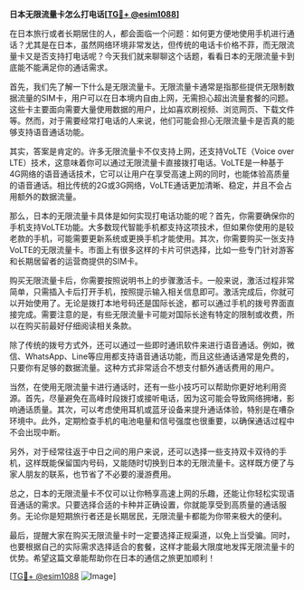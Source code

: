 **日本无限流量卡怎么打电话[[TG💪+ @esim1088](https://t.me/s/esim1088)]**

在日本旅行或者长期居住的人，都会面临一个问题：如何更方便地使用手机进行通话？尤其是在日本，虽然网络环境非常发达，但传统的电话卡价格不菲，而无限流量卡又是否支持打电话呢？今天我们就来聊聊这个话题，看看日本的无限流量卡到底能不能满足你的通话需求。

首先，我们先了解一下什么是无限流量卡。无限流量卡通常是指那些提供无限制数据流量的SIM卡，用户可以在日本境内自由上网，无需担心超出流量套餐的问题。这些卡主要面向需要大量使用数据的用户，比如喜欢刷视频、浏览网页、下载文件等。然而，对于需要经常打电话的人来说，他们可能会担心无限流量卡是否真的能够支持语音通话功能。

其实，答案是肯定的。许多无限流量卡不仅支持上网，还支持VoLTE（Voice over LTE）技术，这意味着你可以通过无限流量卡直接拨打电话。VoLTE是一种基于4G网络的语音通话技术，它可以让用户在享受高速上网的同时，也能体验高质量的语音通话。相比传统的2G或3G网络，VoLTE通话更加清晰、稳定，并且不会占用额外的数据流量。

那么，日本的无限流量卡具体是如何实现打电话功能的呢？首先，你需要确保你的手机支持VoLTE功能。大多数现代智能手机都支持这项技术，但如果你使用的是较老款的手机，可能需要更新系统或更换手机才能使用。其次，你需要购买一张支持VoLTE的无限流量卡。市面上有很多这样的卡片可供选择，比如一些专门针对游客和长期居留者的运营商提供的SIM卡。

购买无限流量卡后，你需要按照说明书上的步骤激活卡。一般来说，激活过程非常简单，只需插入卡后打开手机，按照提示输入相关信息即可。激活完成后，你就可以开始使用了。无论是拨打本地号码还是国际长途，都可以通过手机的拨号界面直接完成。需要注意的是，有些无限流量卡可能对国际长途有特定的限制或收费，所以在购买前最好仔细阅读相关条款。

除了传统的拨号方式外，还可以通过一些即时通讯软件来进行语音通话。例如，微信、WhatsApp、Line等应用都支持语音通话功能，而且这些通话通常是免费的，只要你有足够的数据流量。这种方式非常适合不想支付额外通话费用的用户。

当然，在使用无限流量卡进行通话时，还有一些小技巧可以帮助你更好地利用资源。首先，尽量避免在高峰时段拨打或接听电话，因为这可能会导致网络拥堵，影响通话质量。其次，可以考虑使用耳机或蓝牙设备来提升通话体验，特别是在嘈杂环境中。此外，定期检查手机的电池电量和信号强度也很重要，以确保通话过程中不会出现中断。

另外，对于经常往返于中日之间的用户来说，还可以选择一些支持双卡双待的手机，这样既能保留国内号码，又能随时切换到日本的无限流量卡。这样既方便了与家人朋友的联系，也节省了不必要的漫游费用。

总之，日本的无限流量卡不仅可以让你畅享高速上网的乐趣，还能让你轻松实现语音通话的需求。只要选择合适的卡种并正确设置，你就能享受到高质量的通话服务。无论你是短期旅行者还是长期居民，无限流量卡都能为你带来极大的便利。

最后，提醒大家在购买无限流量卡时一定要选择正规渠道，以免上当受骗。同时，也要根据自己的实际需求选择适合的套餐，这样才能最大限度地发挥无限流量卡的优势。希望这篇文章能帮助你在日本的通信之旅更加顺利！

[[TG💪+ @esim1088](https://t.me/s/esim1088) ![Image](https://i.postimg.cc/4NQfJmqS/Snipaste-2025-05-13-00-14-12.png)]